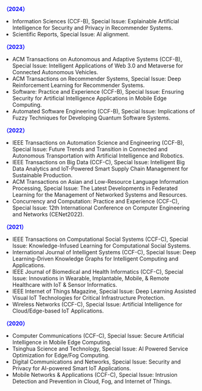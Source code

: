 **<span style="color: blue;">（2024）</span>**
- Information Sciences (CCF-B), Special Issue:  Explainable Artificial Intelligence for Security and Privacy in Recommender Systems.
- Scientific Reports, Special Issue:  AI alignment.

**<span style="color: blue;">（2023）</span>**
- ACM Transactions on Autonomous and Adaptive Systems (CCF-B), Special Issue:  Intelligent Applications of Web 3.0 and Metaverse for Connected Autonomous Vehicles.
- ACM Transactions on Recommender Systems, Special Issue: Deep Reinforcement Learning for Recommender Systems. 
- Software: Practice and Experience (CCF-B), Special Issue: Ensuring Security for Artificial Intelligence Applications in Mobile Edge Computing.
- Automated Software Engineering (CCF-B), Special Issue: Implications of Fuzzy Techniques for Developing Quantum Software Systems.

**<span style="color: blue;">（2022）</span>**
- IEEE Transactions on Automation Science and Engineering (CCF-B), Special Issue: Future Trends and Transition in Connected and Autonomous Transportation with Artificial Intelligence and Robotics. 
- IEEE Transactions on Big Data (CCF-C), Special Issue: Intelligent Big Data Analytics and IoT-Powered Smart Supply Chain Management for Sustainable Production.
- ACM Transactions on Asian and Low-Resource Language Information Processing, Special Issue: The Latest Developments in Federated Learning for the Management of Networked Systems and Resources.
- Concurrency and Computation: Practice and Experience (CCF-C), Special Issue: 12th International Conference on Computer Engineering and Networks (CENet2022).

**<span style="color: blue;">（2021）</span>**
- IEEE Transactions on Computational Social Systems (CCF-C), Special Issue: Knowledge-Infused Learning for Computational Social Systems.
- International Journal of Intelligent Systems (CCF-C), Special Issue: Deep Learning-Driven Knowledge Graphs for Intelligent Computing and Applications.
- IEEE Journal of Biomedical and Health Informatics (CCF-C), Special Issue: Innovations in Wearable, Implantable, Mobile, & Remote Healthcare with IoT & Sensor Informatics.
- IEEE Internet of Things Magazine, Special Issue: Deep Learning Assisted Visual IoT Technologies for Critical Infrastructure Protection.
- Wireless Networks (CCF-C), Special Issue: Artificial Intelligence for Cloud/Edge-based IoT Applications.

**<span style="color: blue;">（2020）</span>**
- Computer Communications (CCF-C), Special Issue: Secure Artificial Intelligence in Mobile Edge Computing.
- Tsinghua Science and Technology, Special Issue: AI Powered Service Optimization for Edge/Fog Computing. 
- Digital Communications and Networks, Special Issue: Security and Privacy for AI-powered Smart IoT Applications.
- Mobile Networks & Applications (CCF-C), Special Issue: Intrusion Detection and Prevention in Cloud, Fog, and Internet of Things.
